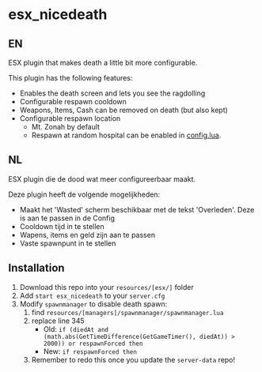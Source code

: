 # esx_nicedeath

## EN
ESX plugin that makes death a little bit more configurable.

This plugin has the following features:

- Enables the death screen and lets you see the ragdolling
- Configurable respawn cooldown
- Weapons, Items, Cash can be removed on death (but also kept)
- Configurable respawn location
    - Mt. Zonah by default
    - Respawn at random hospital can be enabled in [config.lua](config.lua).

## NL
ESX plugin die de dood wat meer configureerbaar maakt.

Deze plugin heeft de volgende mogelijkheden:

- Maakt het 'Wasted' scherm beschikbaar met de tekst 'Overleden'. Deze is aan te passen in de Config
- Cooldown tijd in te stellen
- Wapens, items en geld zijn aan te passen
- Vaste spawnpunt in te stellen

## Installation

1. Download this repo into your `resources/[esx/]` folder
2. Add `start esx_nicedeath` to your `server.cfg`
3. Modify `spawnmanager` to disable death spawn:
    1. find `resources/[managers]/spawnmanager/spawnmanager.lua`
    2. replace line 345
        - Old: `if (diedAt and (math.abs(GetTimeDifference(GetGameTimer(), diedAt)) > 2000)) or respawnForced then`
        - New: `if respawnForced then`
    3. Remember to redo this once you update the `server-data` repo!

